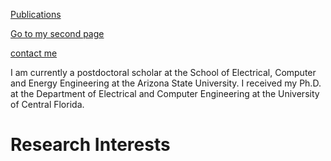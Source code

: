 <a href="https://scholar.google.com/scholar?hl=en&as_sdt=0%2C3&q=pouria+saidi&btnG=">Publications</a>  &nbsp; 

<a href="/contact/">Go to my second page</a>


[contact me](contact/)

I am currently a postdoctoral scholar at the School of Electrical, Computer and Energy Engineering at the Arizona State University. I received my Ph.D. at the Department of Electrical and Computer Engineering at the University of Central Florida.
# Research Interests

